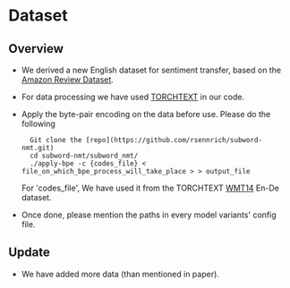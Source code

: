 # Dataset

## Overview
- We derived a new English dataset for sentiment transfer, based on the [Amazon Review Dataset]().
- For data processing we have used [TORCHTEXT](https://pytorch.org/text/stable/index.html) in our code.
- Apply the byte-pair encoding on the data before use. Please do the following


        Git clone the [repo](https://github.com/rsennrich/subword-nmt.git)
        cd subword-nmt/subword_nmt/
        ./apply-bpe -c {codes_file} < file_on_which_bpe_process_will_take_place > > output_file
  For 'codes_file', We have used it from the TORCHTEXT [WMT14](https://pytorch.org/text/0.8.1/datasets.html#wmt14) En-De dataset.
- Once done, please mention the paths in every model variants' config file.

## Update
- We have added more data (than mentioned in paper).
